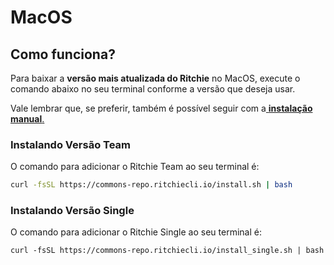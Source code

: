 # MacOS

## Como funciona? 

Para baixar a **versão mais atualizada do Ritchie** no MacOS, execute o comando abaixo no seu terminal conforme a versão que deseja usar.

Vale lembrar que, se preferir, também é possível seguir com a[ **instalação manual**.](manual-installation.md)

### Instalando Versão Team 

O comando para adicionar o Ritchie Team ao seu terminal é: 

```bash
curl -fsSL https://commons-repo.ritchiecli.io/install.sh | bash
```

### 

### Instalando Versão Single

O comando para adicionar o Ritchie Single ao seu terminal é:

```text
curl -fsSL https://commons-repo.ritchiecli.io/install_single.sh | bash
```

